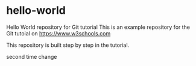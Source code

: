 # hello-world
Hello World repository for Git tutorial
This is an example repository for the Git tutoial on https://www.w3schools.com

This repository is built step by step in the tutorial.

second time change
